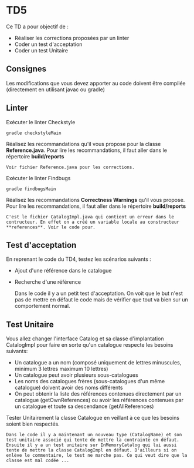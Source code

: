 # TD5

Ce TD a pour objectif de :

* Réaliser les corrections proposées par un linter
* Coder un test d'acceptation
* Coder un test Unitaire

## Consignes

Les modifications que vous devez apporter au code doivent être compilée (directement en utilisant javac ou gradle)

## Linter

Exécuter le linter Checkstyle

    gradle checkstyleMain

Réalisez les recommandations qu'il vous propose pour la classe **Reference.java**. Pour lire les recommandations, il faut aller dans le répertoire **build/reports**

    Voir fichier Reference.java pour les corrections.

Exécuter le linter Findbugs

    gradle findbugsMain

Réalisez les recommandations **Correctness Warnings** qu'il vous propose. Pour lire les recommandations, il faut aller dans le répertoire **build/reports**

    C'est le fichier CatalogImpl.java qui contient un erreur dans le contructeur. En effet on a créé un variable locale au constructeur **references**. Voir le code pour.


## Test d'acceptation

En reprenant le code du TD4, testez les scénarios suivants :

* Ajout d'une référence dans le catalogue
* Recherche d'une référence

    Dans le code il y a un petit test d'acceptation. On voit que le but n'est pas de mettre en défaut le code mais de vérifier que tout va bien sur un comportement normal.

## Test Unitaire

Vous allez changer l'interface Catalog et sa classe d'implantation CatalogImpl pour faire en sorte qu'un catalogue respecte les besoins suivants:

* Un catalogue a un nom (composé uniquement de lettres minuscules, minimum 3 lettres maximum 10 lettres)
* Un catalogue peut avoir plusieurs sous-catalogues
* Les noms des catalogues frères (sous-catalogues d'un même catalogue) doivent avoir des noms différents
* On peut obtenir la liste des références contenues directement par un catalogue (getOwnReferences) ou avoir les références contenues par un catalogue et toute sa descendance (getAllReferences)  
  
Tester Unitairement la classe Catalogue en veillant à ce que les besoins soient bien respectés.

    Dans le code il y a maintenant un nouveau type (CatalogName) et son test unitaire associé qui tente de mettre la contrainte en défaut. Ensuite il y a un test unitaire sur InMemoryCatalog qui lui aussi tente de mettre la classe CatalogImpl en défaut. D'ailleurs si on enlève le commentaire, le test ne marche pas. Ce qui veut dire que la classe est mal codée ...